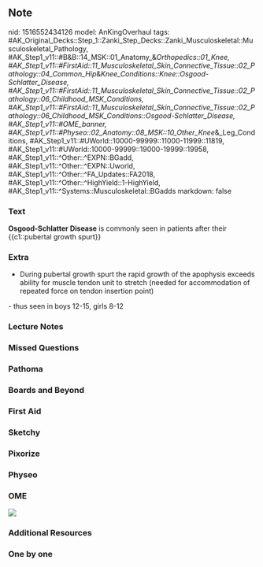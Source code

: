## Note
nid: 1516552434126
model: AnKingOverhaul
tags: #AK_Original_Decks::Step_1::Zanki_Step_Decks::Zanki_Musculoskeletal::Musculoskeletal_Pathology, #AK_Step1_v11::#B&B::14_MSK::01_Anatomy_&_Orthopedics::01_Knee, #AK_Step1_v11::#FirstAid::11_Musculoskeletal_Skin_Connective_Tissue::02_Pathology::04_Common_Hip_&_Knee_Conditions::Knee::Osgood-Schlatter_Disease, #AK_Step1_v11::#FirstAid::11_Musculoskeletal_Skin_Connective_Tissue::02_Pathology::06_Childhood_MSK_Conditions, #AK_Step1_v11::#FirstAid::11_Musculoskeletal_Skin_Connective_Tissue::02_Pathology::06_Childhood_MSK_Conditions::Osgood-Schlatter_Disease, #AK_Step1_v11::#OME_banner, #AK_Step1_v11::#Physeo::02_Anatomy::08_MSK::10_Other_Knee_&_Leg_Conditions, #AK_Step1_v11::#UWorld::10000-99999::11000-11999::11819, #AK_Step1_v11::#UWorld::10000-99999::19000-19999::19958, #AK_Step1_v11::^Other::^EXPN::BGadd, #AK_Step1_v11::^Other::^EXPN::Uworld, #AK_Step1_v11::^Other::^FA_Updates::FA2018, #AK_Step1_v11::^Other::^HighYield::1-HighYield, #AK_Step1_v11::^Systems::Musculoskeletal::BGadds
markdown: false

### Text
<b>Osgood-Schlatter Disease</b> is commonly seen in patients after
their {{c1::pubertal growth spurt}}

### Extra
- During pubertal growth spurt the rapid growth of the apophysis
exceeds ability for muscle tendon unit to stretch (needed for
accommodation of repeated force on tendon insertion point)
<div>
  - thus seen in boys 12-15, girls 8-12
</div>

### Lecture Notes


### Missed Questions


### Pathoma


### Boards and Beyond


### First Aid


### Sketchy


### Pixorize


### Physeo


### OME
<div class="ome-widget">
  <a href="https://onlinemeded.org?ref=anki"><img src=
  "_OME_AnkiFlashcards_General_4.png"></a>
</div>

### Additional Resources


### One by one

